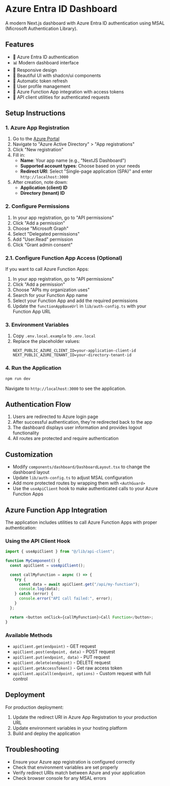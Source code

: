 # Azure Entra ID Dashboard

A modern Next.js dashboard with Azure Entra ID authentication using MSAL (Microsoft Authentication Library).

## Features

- 🔐 Azure Entra ID authentication
- 📊 Modern dashboard interface
- 📱 Responsive design
- 🎨 Beautiful UI with shadcn/ui components
- 🔄 Automatic token refresh
- 👤 User profile management
- 🔗 Azure Function App integration with access tokens
- 📡 API client utilities for authenticated requests

## Setup Instructions

### 1. Azure App Registration

1. Go to the [Azure Portal](https://portal.azure.com/)
2. Navigate to "Azure Active Directory" > "App registrations"
3. Click "New registration"
4. Fill in:
   - **Name**: Your app name (e.g., "NextJS Dashboard")
   - **Supported account types**: Choose based on your needs
   - **Redirect URI**: Select "Single-page application (SPA)" and enter `http://localhost:3000`
5. After creation, note down:
   - **Application (client) ID**
   - **Directory (tenant) ID**

### 2. Configure Permissions

1. In your app registration, go to "API permissions"
2. Click "Add a permission"
3. Choose "Microsoft Graph"
4. Select "Delegated permissions"
5. Add "User.Read" permission
6. Click "Grant admin consent"

### 2.1. Configure Function App Access (Optional)

If you want to call Azure Function Apps:

1. In your app registration, go to "API permissions"
2. Click "Add a permission"
3. Choose "APIs my organization uses"
4. Search for your Function App name
5. Select your Function App and add the required permissions
6. Update the `functionAppBaseUrl` in `lib/auth-config.ts` with your Function App URL

### 3. Environment Variables

1. Copy `.env.local.example` to `.env.local`
2. Replace the placeholder values:
   ```
   NEXT_PUBLIC_AZURE_CLIENT_ID=your-application-client-id
   NEXT_PUBLIC_AZURE_TENANT_ID=your-directory-tenant-id
   ```

### 4. Run the Application

```bash
npm run dev
```

Navigate to `http://localhost:3000` to see the application.

## Authentication Flow

1. Users are redirected to Azure login page
2. After successful authentication, they're redirected back to the app
3. The dashboard displays user information and provides logout functionality
4. All routes are protected and require authentication

## Customization

- Modify `components/dashboard/DashboardLayout.tsx` to change the dashboard layout
- Update `lib/auth-config.ts` to adjust MSAL configuration
- Add more protected routes by wrapping them with `<AuthGuard>`
- Use the `useApiClient` hook to make authenticated calls to your Azure Function Apps

## Azure Function App Integration

The application includes utilities to call Azure Function Apps with proper authentication:

### Using the API Client Hook

```typescript
import { useApiClient } from "@/lib/api-client";

function MyComponent() {
  const apiClient = useApiClient();

  const callMyFunction = async () => {
    try {
      const data = await apiClient.get("/api/my-function");
      console.log(data);
    } catch (error) {
      console.error("API call failed:", error);
    }
  };

  return <button onClick={callMyFunction}>Call Function</button>;
}
```

### Available Methods

- `apiClient.get(endpoint)` - GET request
- `apiClient.post(endpoint, data)` - POST request
- `apiClient.put(endpoint, data)` - PUT request
- `apiClient.delete(endpoint)` - DELETE request
- `apiClient.getAccessToken()` - Get raw access token
- `apiClient.apiCall(endpoint, options)` - Custom request with full control

## Deployment

For production deployment:

1. Update the redirect URI in Azure App Registration to your production URL
2. Update environment variables in your hosting platform
3. Build and deploy the application

## Troubleshooting

- Ensure your Azure app registration is configured correctly
- Check that environment variables are set properly
- Verify redirect URIs match between Azure and your application
- Check browser console for any MSAL errors
